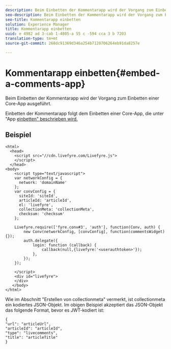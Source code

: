 ```yaml
---
description: Beim Einbetten der Kommentarapp wird der Vorgang zum Einbetten einer Core-App ausgeführt.
seo-description: Beim Einbetten der Kommentarapp wird der Vorgang zum Einbetten einer Core-App ausgeführt.
seo-title: Kommentarapp einbetten
solution: Experience Manager
title: Kommentarapp einbetten
uuid: e 4982 ad 3-cab 1-4805-a 55 c -594 cca 3 b 7203
translation-type: tm+mt
source-git-commit: 268dc91369d346a254b7120706264eb91da8257e

---
```



# Kommentarapp einbetten{#embed-a-comments-app}

Beim Einbetten der Kommentarapp wird der Vorgang zum Einbetten einer Core-App ausgeführt.

Einbetten der Kommentarapp folgt dem Einbetten einer Core-App, die unter &quot;App [einbetten&quot; beschrieben wird.](/help/implementation/c-getting-started/c-implementation-process/c-using-livefyre.js-to-create-customize-and-use-apps-on-your-site.md)

## Beispiel 

```
<html> 
  <head> 
    <script src="//cdn.livefyre.com/Livefyre.js"> 
    </script> 
  </head> 
<body> 
    <script type="text/javascript"> 
    var networkConfig = { 
      network: 'domainName' 
    }; 
    var convConfig = { 
      siteId: 'siteId', 
      articleId: 'articleId', 
      el: 'livefyre', 
      collectionMeta: 'collectionMeta', 
      checksum: 'checksum' 
    }; 
    
    Livefyre.require(['fyre.conv#3', 'auth'], function(Conv, auth) { 
        new Conv(networkConfig, [convConfig], function(commentsWidget) {}); 
        auth.delegate({ 
            login: function (callback) { 
                callback(null,{livefyre:'<userauthtoken>'}); 
            }, 
        }); 
    }); 
  
    </script> 
    <div id="livefyre"> 
    </div> 
   </body> 
</html>
```

Wie im Abschnitt &quot;Erstellen von collectionmeta&quot; vermerkt, ist collectionmeta ein kodiertes JSON-Objekt. Im obigen Beispiel akzeptiert das JSON-Objekt das folgende Format, bevor es JWT-kodiert ist:

```
{ 
"url": "articleUrl",  
"articleId": "articleId",  
"type": "livecomments",  
"title": "articleTitle" 
}
```

